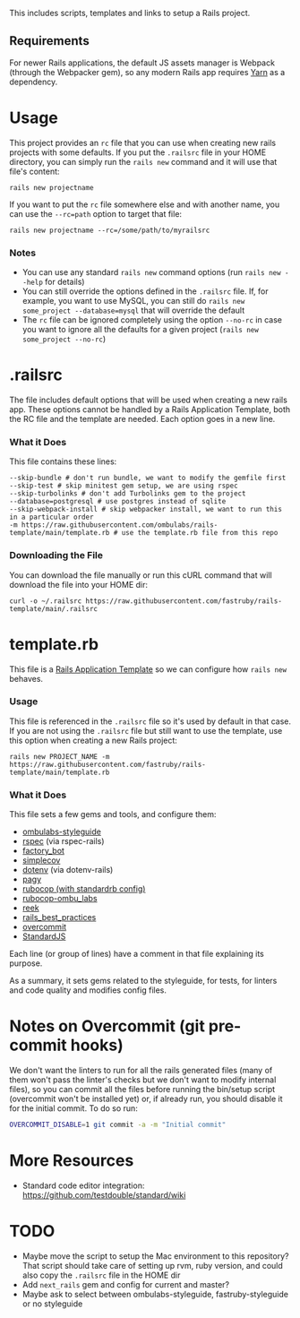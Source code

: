 This includes scripts, templates and links to setup a Rails project.

## Requirements

For newer Rails applications, the default JS assets manager is Webpack (through the Webpacker gem), so any modern Rails app requires [Yarn](https://classic.yarnpkg.com/en/docs/install) as a dependency.

# Usage

This project provides an `rc` file that you can use when creating new rails projects with some defaults. If you put the `.railsrc` file in your HOME directory, you can simply run the `rails new` command and it will use that file's content:

```
rails new projectname
```

If you want to put the `rc` file somewhere else and with another name, you can use the `--rc=path` option to target that file:

```
rails new projectname --rc=/some/path/to/myrailsrc
```

### Notes

- You can use any standard `rails new` command options (run `rails new --help` for details)
- You can still override the options defined in the `.railsrc` file. If, for example, you want to use MySQL, you can still do `rails new some_project --database=mysql` that will override the default
- The `rc` file can be ignored completely using the option `--no-rc` in case you want to ignore all the defaults for a given project (`rails new some_project --no-rc`)

# .railsrc

The file includes default options that will be used when creating a new rails app. These options cannot be handled by a Rails Application Template, both the RC file and the template are needed. Each option goes in a new line.

### What it Does

This file contains these lines:

```
--skip-bundle # don't run bundle, we want to modify the gemfile first
--skip-test # skip minitest gem setup, we are using rspec
--skip-turbolinks # don't add Turbolinks gem to the project
--database=postgresql # use postgres instead of sqlite
--skip-webpack-install # skip webpacker install, we want to run this in a particular order
-m https://raw.githubusercontent.com/ombulabs/rails-template/main/template.rb # use the template.rb file from this repo
```

### Downloading the File

You can download the file manually or run this cURL command that will download the file into your HOME dir:

```
curl -o ~/.railsrc https://raw.githubusercontent.com/fastruby/rails-template/main/.railsrc
```


# template.rb

This file is a [Rails Application Template](https://guides.rubyonrails.org/rails_application_templates.html) so we can configure how `rails new` behaves.

### Usage

This file is referenced in the `.railsrc` file so it's used by default in that case. If you are not using the `.railsrc` file but still want to use the template, use this option when creating a new Rails project:

```
rails new PROJECT_NAME -m https://raw.githubusercontent.com/fastruby/rails-template/main/template.rb
```

### What it Does

This file sets a few gems and tools, and configure them:
- [ombulabs-styleguide](https://github.com/ombulabs/styleguide)
- [rspec](https://relishapp.com/rspec) (via rspec-rails)
- [factory_bot](https://github.com/thoughtbot/factory_bot/blob/master/GETTING_STARTED.md)
- [simplecov](https://github.com/colszowka/simplecov)
- [dotenv](https://github.com/bkeepers/dotenv) (via dotenv-rails)
- [pagy](https://github.com/ddnexus/pagy)
- [rubocop (with standardrb config)](https://github.com/testdouble/standard)
- [rubocop-ombu_labs](https://github.com/fastruby/rubocop-ombu_labs)
- [reek](https://github.com/troessner/reek)
- [rails_best_practices](https://github.com/flyerhzm/rails_best_practices)
- [overcommit](https://github.com/sds/overcommit)
- [StandardJS](https://github.com/standard/standard)

Each line (or group of lines) have a comment in that file explaining its purpose.

As a summary, it sets gems related to the styleguide, for tests, for linters and code quality and modifies config files.

# Notes on Overcommit (git pre-commit hooks)

We don't want the linters to run for all the rails generated files (many of them won't pass the linter's checks but we don't want to modify internal files), so you can commit all the files before running the bin/setup script (overcommit won't be installed yet) or, if already run, you should disable it for the initial commit. To do so run:

```bash
OVERCOMMIT_DISABLE=1 git commit -a -m "Initial commit"
```

# More Resources

- Standard code editor integration: https://github.com/testdouble/standard/wiki

# TODO

- Maybe move the script to setup the Mac environment to this repository? That script should take care of setting up rvm, ruby version, and could also copy the `.railsrc` file in the HOME dir
- Add `next_rails` gem and config for current and master?
- Maybe ask to select between ombulabs-styleguide, fastruby-styleguide or no styleguide
